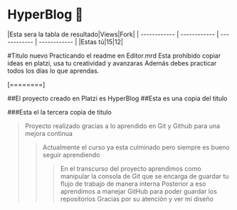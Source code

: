 # HyperBlog  🦦

|Esta sera la tabla de resultado|Views|Fork|
| ------------ | ------------ | ------------ | ------------ |
|Estas tú|15|12|

#Titulo nuevo
		Practicando el readme en Editor.mrd
		Esta prohibido copiar ideas en platzi, usa tu creatividad y avanzaras
		Además debes practicar todos los días lo que aprendas.

[========]

##El proyecto creado en Platzi es HyperBlog
##Esta es una copia del titulo 

###Esta el la tercera copia de titulo
> Proyecto realizado gracias a lo aprendido en Git y Github para una mejora continua
> >  Actualmente el curso ya esta culminado pero siempre es bueno seguir aprendiendo
> > > En el transcurso del proyecto aprendimos como manipular la consola de Git
> > > que se encarga de guardar tu flujo de trabajo de manera interna
> >Posterior a eso aprendimos a manejar GitHub para poder guardar los repositorios
> Gracias por su atención y ver mi diseño